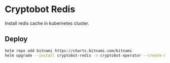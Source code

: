 # Cryptobot Redis

Install redis cache in kubernetes cluster.

## Deploy

```bash
helm repo add bitnami https://charts.bitnami.com/bitnami
helm upgrade --install cryptobot-redis -n cryptobot-operator --create-namespace bitnami/redis -f values.yaml --version 15.6.0 --set "auth.password=myPassword"
```
